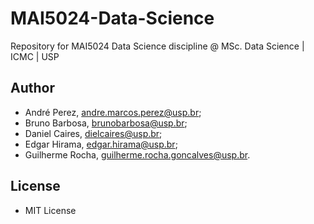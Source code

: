 # MAI5024-Data-Science
Repository for MAI5024 Data Science discipline @ MSc. Data Science |  ICMC | USP

## Author

  * André Perez, andre.marcos.perez@usp.br;
  * Bruno Barbosa, brunobarbosa@usp.br;
  * Daniel Caires, dielcaires@usp.br;
  * Edgar Hirama, edgar.hirama@usp.br;
  * Guilherme Rocha, guilherme.rocha.goncalves@usp.br.
 
## License

  * MIT License
